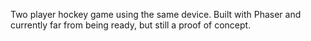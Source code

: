 Two player hockey game using the same device. Built with Phaser and currently far from being ready, but still a proof of concept.
